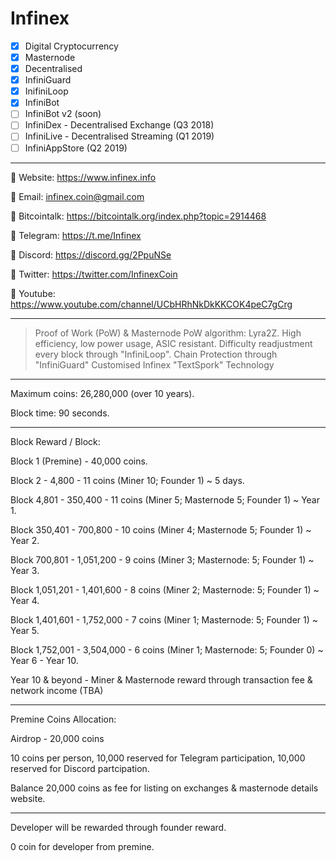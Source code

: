
# **Infinex**
- [X] Digital Cryptocurrency
- [x] Masternode
- [x] Decentralised
- [x] InfiniGuard
- [x] InifiniLoop
- [x] InfiniBot
- [ ] InfiniBot v2 (soon)
- [ ] InfiniDex - Decentralised Exchange (Q3 2018)
- [ ] InfiniLive - Decentralised Streaming (Q1 2019)
- [ ] InfiniAppStore (Q2 2019)

----------------------------------------------------------------------------------------

:small_blue_diamond: Website: https://www.infinex.info

:small_blue_diamond: Email: infinex.coin@gmail.com

:small_blue_diamond: Bitcointalk: https://bitcointalk.org/index.php?topic=2914468

:small_blue_diamond: Telegram: https://t.me/Infinex

:small_blue_diamond: Discord: https://discord.gg/2PpuNSe

:small_blue_diamond: Twitter: https://twitter.com/InfinexCoin

:small_blue_diamond: Youtube: https://www.youtube.com/channel/UCbHRhNkDkKKCOK4peC7gCrg

----------------------------------------------------------------------------------------

> Proof of Work (PoW) & Masternode
> PoW algorithm: Lyra2Z.
> High efficiency, low power usage, ASIC resistant.
> Difficulty readjustment every block through "InfiniLoop".
> Chain Protection through "InfiniGuard"
> Customised Infinex "TextSpork" Technology

----------------------------------------------------------------------------------------

Maximum coins: 26,280,000 (over 10 years).

Block time: 90 seconds.

----------------------------------------------------------------------------------------

Block Reward / Block:

Block 1 (Premine) - 40,000 coins.

Block 2 - 4,800 - 11 coins (Miner 10; Founder 1) ~ 5 days.

Block 4,801 - 350,400 - 11 coins (Miner 5; Masternode 5; Founder 1) ~ Year 1.

Block 350,401 - 700,800 - 10 coins (Miner 4; Masternode 5; Founder 1) ~ Year 2.

Block 700,801 - 1,051,200 - 9 coins (Miner 3; Masternode: 5; Founder 1) ~ Year 3.

Block 1,051,201 - 1,401,600 - 8 coins (Miner 2; Masternode: 5; Founder 1) ~ Year 4.

Block 1,401,601 - 1,752,000 - 7 coins (Miner 1; Masternode: 5; Founder 1) ~ Year 5.

Block 1,752,001 - 3,504,000 - 6 coins (Miner 1; Masternode: 5; Founder 0) ~ Year 6 - Year 10.

Year 10 & beyond - Miner & Masternode reward through transaction fee & network income (TBA)

----------------------------------------------------------------------------------------

Premine Coins Allocation:

Airdrop - 20,000 coins

10 coins per person, 10,000 reserved for Telegram participation, 10,000 reserved for Discord partcipation.

Balance 20,000 coins as fee for listing on exchanges & masternode details website.

----------------------------------------------------------------------------------------

Developer will be rewarded through founder reward.

0 coin for developer from premine.
